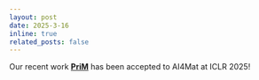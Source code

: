 ```yaml
---
layout: post
date: 2025-3-16
inline: true
related_posts: false
---
```


Our recent work **[PriM](https://amair-lab.github.io/projects/PriM/)** has been accepted to AI4Mat at ICLR 2025! 

